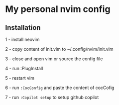 # My personal nvim config

## Installation

1 - install neovim

2 - copy content of init.vim to ~/.config/nvim/init.vim

3 - close and open vim or source the config file

4 - run :PlugInstall

5 - restart vim

6 - run `:CocConfig` and paste the content of cocCofig

7 - run `:Copilot setup` to setup github copilot
